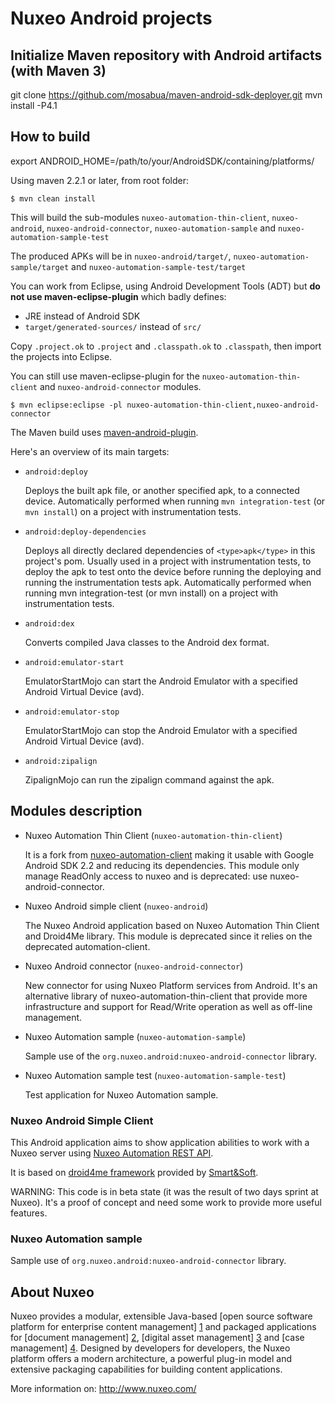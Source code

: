 # Nuxeo Android projects

## Initialize Maven repository with Android artifacts (with Maven 3)

  git clone https://github.com/mosabua/maven-android-sdk-deployer.git
  mvn install -P4.1

## How to build

  export ANDROID_HOME=/path/to/your/AndroidSDK/containing/platforms/

Using maven 2.2.1 or later, from root folder:

    $ mvn clean install

This will build the sub-modules `nuxeo-automation-thin-client`, `nuxeo-android`, `nuxeo-android-connector`, `nuxeo-automation-sample` and `nuxeo-automation-sample-test`

The produced APKs will be in `nuxeo-android/target/`, `nuxeo-automation-sample/target` and `nuxeo-automation-sample-test/target`

You can work from Eclipse, using Android Development Tools (ADT) but **do not use maven-eclipse-plugin** which badly defines:

 * JRE instead of Android SDK
 * `target/generated-sources/` instead of `src/`

Copy `.project.ok` to `.project` and `.classpath.ok` to `.classpath`, then import the projects into Eclipse.

You can still use maven-eclipse-plugin for the `nuxeo-automation-thin-client` and `nuxeo-android-connector` modules.

    $ mvn eclipse:eclipse -pl nuxeo-automation-thin-client,nuxeo-android-connector

The Maven build uses [maven-android-plugin](http://code.google.com/p/maven-android-plugin/).

Here's an overview of its main targets:

 * `android:deploy`

    Deploys the built apk file, or another specified apk, to a connected device.
    Automatically performed when running `mvn integration-test` (or `mvn install`) on a project with instrumentation tests.

 * `android:deploy-dependencies`

    Deploys all directly declared dependencies of `<type>apk</type>` in this project's pom.
    Usually used in a project with instrumentation tests, to deploy the apk to test onto the device before running the deploying and running the instrumentation tests apk.
    Automatically performed when running mvn integration-test (or mvn install) on a project with instrumentation tests.

 * `android:dex`

    Converts compiled Java classes to the Android dex format.

 * `android:emulator-start`

    EmulatorStartMojo can start the Android Emulator with a specified Android Virtual Device (avd).

 * `android:emulator-stop`

    EmulatorStartMojo can stop the Android Emulator with a specified Android Virtual Device (avd).

 * `android:zipalign`

    ZipalignMojo can run the zipalign command against the apk.

## Modules description

 * Nuxeo Automation Thin Client (`nuxeo-automation-thin-client`)

    It is a fork from [nuxeo-automation-client](http://hg.nuxeo.org/nuxeo/nuxeo-features/file/5.4/nuxeo-automation/nuxeo-automation-client/)
    making it usable with Google Android SDK 2.2 and reducing its dependencies.
    This module only manage ReadOnly access to nuxeo and is deprecated: use nuxeo-android-connector.

 * Nuxeo Android simple client (`nuxeo-android`)

    The Nuxeo Android application based on Nuxeo Automation Thin Client and Droid4Me library.
    This module is deprecated since it relies on the deprecated automation-client.

 * Nuxeo Android connector (`nuxeo-android-connector`)

    New connector for using Nuxeo Platform services from Android. It's an alternative library of nuxeo-automation-thin-client that provide more infrastructure and support for Read/Write operation as well as off-line management.

 * Nuxeo Automation sample (`nuxeo-automation-sample`)

    Sample use of the `org.nuxeo.android:nuxeo-android-connector` library.

 * Nuxeo Automation sample test (`nuxeo-automation-sample-test`)

    Test application for Nuxeo Automation sample.

### Nuxeo Android Simple Client

This Android application aims to show application abilities to work with a Nuxeo server using [Nuxeo Automation REST API](http://doc.nuxeo.com/display/NXDOC/Content+Automation).

It is based on [droid4me framework](http://code.google.com/p/droid4me/) provided by [Smart&Soft](www.smartnsoft.com).

WARNING: This code is in beta state (it was the result of two days sprint at Nuxeo).
It's a proof of concept and need some work to provide more useful features.

### Nuxeo Automation sample

Sample use of `org.nuxeo.android:nuxeo-android-connector` library.

## About Nuxeo

Nuxeo provides a modular, extensible Java-based [open source software platform for enterprise content management] [1] and packaged applications for [document management] [2], [digital asset management] [3] and [case management] [4]. Designed by developers for developers, the Nuxeo platform offers a modern architecture, a powerful plug-in model and extensive packaging capabilities for building content applications.

[1]: http://www.nuxeo.com/en/products/ep
[2]: http://www.nuxeo.com/en/products/document-management
[3]: http://www.nuxeo.com/en/products/dam
[4]: http://www.nuxeo.com/en/products/case-management

More information on: <http://www.nuxeo.com/>
